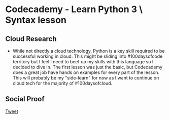 <!-- This is a template you can use for quick progress days. It removes a lot of the steps we encourage you to share in the longer template 000-DAY-ARTICLE-LONG-TEMPLATE.MD-->

# Codecademy - Learn Python 3 \ Syntax lesson

## Cloud Research

- While not directly a cloud technology, Python is a key skill required to be successful working in cloud.  This might be sliding into #100daysofcode territory but I feel I need to beef up my skills with this language so I decided to dive in.  The first lesson was just the basic, but Codecademy does a great job have hands on examples for every part of the lesson.  This will probably be my "side-learn" for now as I want to continue on cloud tech for the majority of #100daysofcloud.  

## Social Proof

[Tweet](https://twitter.com/realmawsb/status/1319901692708741120)